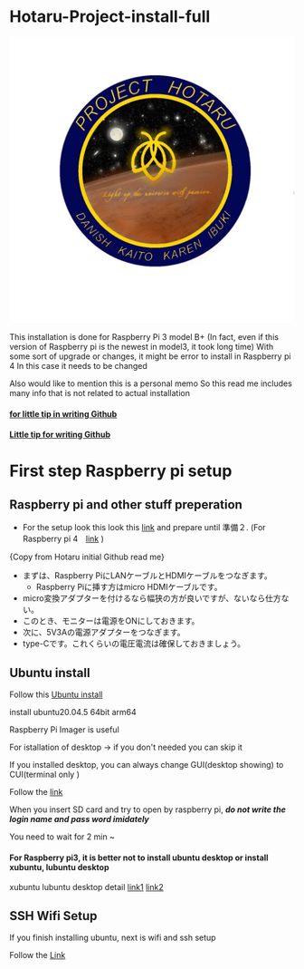 # Hotaru-Project-install-full 

![S__9969674.jpg](./S__9969674.jpg)

This installation is done for Raspberry Pi 3 model B+ (In fact, even if this version of Raspberry pi is the newest in model3, it took long time)
With some sort of upgrade or changes, it might be error to install in Raspberry pi 4
In this case it needs to be changed

Also would like to mention this is a personal memo 
So this read me includes many info that is not related to actual installation


#### [for little tip in writing Github](https://style.potepan.com/articles/33682.html)
#### [Little tip for writing Github](https://gist.github.com/mignonstyle/083c9e1651d7734f84c99b8cf49d57fa)

# First step Raspberry pi setup

## Raspberry pi and other stuff preperation

- For the setup look this look this [link](https://qiita.com/Higemal/items/c817b96c3806f23b35f6) and prepare until 準備２.
  (For Raspberry pi 4　[link](https://raspida.com/rpi-setup2021) )
 
 {Copy from Hotaru initial Github read me}
- まずは、Raspberry PiにLANケーブルとHDMIケーブルをつなぎます。
  - Raspberry Piに挿す方はmicro HDMIケーブルです。
- micro変換アダプターを付けるなら幅狭の方が良いですが、ないなら仕方ない。
- このとき、モニターは電源をONにしておきます。
- 次に、5V3Aの電源アダプターをつなぎます。
- type-Cです。これくらいの電圧電流は確保しておきましょう。

## Ubuntu install

Follow this [Ubuntu install](https://ubuntu.com/tutorials/how-to-install-ubuntu-on-your-raspberry-pi#1-overview)

install ubuntu20.04.5 64bit arm64

Raspberry Pi Imager is useful

For istallation of desktop → if you don't needed you can skip it

If you installed desktop, you can always change GUI(desktop showing) to CUI(terminal only
) 

Follow the [link](https://tek2tech.com/ubuntu-2004-desktop-environment/)

When you insert SD card and try to open by raspberry pi, ***do not write the login name and pass word imidately***

You need to wait for 2 min ~

#### For Raspberry pi3, it is better not to install ubuntu desktop or install xubuntu, lubuntu desktop

xubuntu lubuntu desktop detail [link1](https://waldorf.waveform.org.uk/2020/ubuntu-desktops-on-the-pi.html) 
[link2](https://kledgeb.blogspot.com/2013/04/ubuntu-2-ubuntukubuntuxubuntulubuntu.html)

## SSH Wifi Setup

If you finish installing ubuntu, next is wifi and ssh setup

Follow the [Link](https://github.com/Danish-Ai-Lab/Hotaru-Project-install-full/blob/main/wifi%20ssh%20setup%20process)

